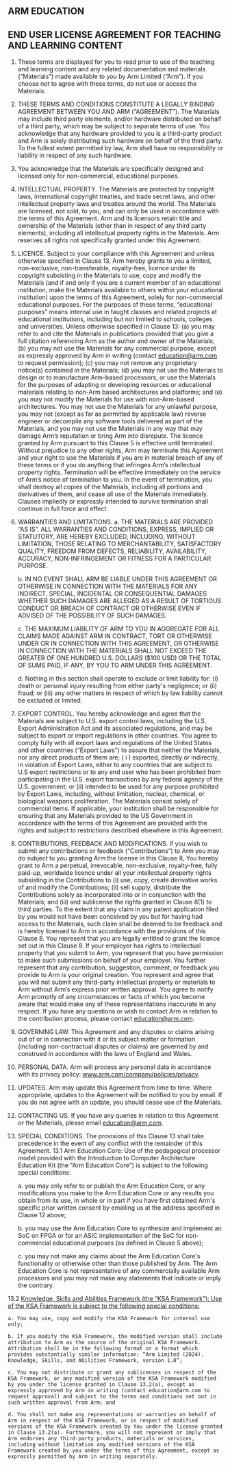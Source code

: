 ## ARM EDUCATION

## END USER LICENSE AGREEMENT FOR TEACHING AND LEARNING CONTENT

1. These terms are displayed for you to read prior to use of the teaching and learning content and any related documentation and materials (“Materials”) made available to you by Arm Limited (“Arm”). If you choose not to agree with these terms, do not use or access the Materials.
   
2. THESE TERMS AND CONDITIONS CONSTITUTE A LEGALLY BINDING AGREEMENT BETWEEN YOU AND ARM (“AGREEMENT”). The Materials may include third party elements, and/or hardware distributed on behalf of a third party, which may be subject to separate terms of use. You acknowledge that any hardware provided to you is a third-party product and Arm is solely distributing such hardware on behalf of the third party. To the fullest extent permitted by law, Arm shall have no responsibility or liability in respect of any such hardware.
   
3. You acknowledge that the Materials are specifically designed and licensed only for non-commercial, educational purposes.
    
4. INTELLECTUAL PROPERTY. The Materials are protected by copyright laws, international copyright treaties, and trade secret laws, and other intellectual property laws and treaties around the world. The Materials are licensed, not sold, to you, and can only be used in accordance with the terms of this Agreement. Arm and its licensors retain title and ownership of the Materials (other than in respect of any third party elements), including all intellectual property rights in the Materials. Arm reserves all rights not specifically granted under this Agreement.

5. LICENCE. Subject to your compliance with this Agreement and unless otherwise specified in Clause 13, Arm hereby grants to you a limited, non-exclusive, non-transferable, royalty-free, licence under its copyright subsisting in the Materials to use, copy and modify the Materials (and if and only if you are a current member of an educational institution, make the Materials available to others within your educational institution) upon the terms of this Agreement, solely for non-commercial educational purposes. For the purposes of these terms, “educational purposes” means internal use in taught classes and related projects at educational institutions, including but not limited to schools, colleges and universities.
Unless otherwise specified in Clause 13: (a) you may refer to and cite the Materials in publications provided that you give a full citation referencing Arm as the author and owner of the Materials; (b) you may not use the Materials for any commercial purpose, except as expressly approved by Arm in writing (contact education@arm.com to request permission); (c) you may not remove any proprietary notice(s) contained in the Materials; (d) you may not use the Materials to design or to manufacture Arm-based processors, or use the Materials for the purposes of adapting or developing resources or educational materials relating to non-Arm based architectures and platforms; and (e) you may not modify the Materials for use with non-Arm-based architectures. You may not use the Materials for any unlawful purpose, you may not (except as far as permitted by applicable law) reverse engineer or decompile any software tools delivered as part of the Materials, and you may not use the Materials in any way that may damage Arm’s reputation or bring Arm into disrepute. The licence granted by Arm pursuant to this Clause 5 is effective until terminated. Without prejudice to any other rights, Arm may terminate this Agreement and your right to use the Materials if you are in material breach of any of these terms or if you do anything that infringes Arm’s intellectual property rights. Termination will be effective immediately on the service of Arm’s notice of termination to you. In the event of termination, you shall destroy all copies of the Materials, including all portions and derivatives of them, and cease all use of the Materials immediately. Clauses impliedly or expressly intended to survive termination shall continue in full force and effect.

6. WARRANTIES AND LIMITATIONS. a. THE MATERIALS ARE PROVIDED “AS IS”. ALL WARRANTIES AND CONDITIONS, EXPRESS, IMPLIED OR STATUTORY, ARE HEREBY EXCLUDED, INCLUDING, WITHOUT LIMITATION, THOSE RELATING TO MERCHANTABILITY, SATISFACTORY QUALITY, FREEDOM FROM DEFECTS, RELIABILITY, AVAILABILITY, ACCURACY, NON-INFRINGEMENT OR FITNESS FOR A PARTICULAR PURPOSE.

    b. IN NO EVENT SHALL ARM BE LIABLE UNDER THIS AGREEMENT OR OTHERWISE IN CONNECTION WITH THE MATERIALS FOR ANY INDIRECT, SPECIAL, INCIDENTAL OR CONSEQUENTIAL DAMAGES WHETHER SUCH DAMAGES ARE ALLEGED AS A RESULT OF TORTIOUS CONDUCT OR BREACH OF CONTRACT OR OTHERWISE EVEN IF ADVISED OF THE POSSIBILITY OF SUCH DAMAGES. 

    c. THE MAXIMUM LIABILITY OF ARM TO YOU IN AGGREGATE FOR ALL CLAIMS MADE AGAINST ARM IN CONTRACT, TORT OR OTHERWISE UNDER OR IN CONNECTION WITH THIS AGREEMENT, OR OTHERWISE IN CONNECTION WITH THE MATERIALS SHALL NOT EXCEED THE GREATER OF ONE HUNDRED U.S. DOLLARS ($100 USD) OR THE TOTAL OF SUMS PAID, IF ANY, BY YOU TO ARM UNDER THIS AGREEMENT.

    d. Nothing in this section shall operate to exclude or limit liability for: (i) death or personal injury resulting from either party's negligence; or (ii) fraud; or (iii) any other matters in respect of which by law liability cannot be excluded or limited.

7. EXPORT CONTROL. You hereby acknowledge and agree that the Materials are subject to U.S. export control laws, including the U.S. Export Administration Act and its associated regulations, and may be subject to export or import regulations in other countries. You agree to comply fully with all export laws and regulations of the United States and other countries (“Export Laws”) to assure that neither the Materials, nor any direct products of them are; ( i ) exported, directly or indirectly, in violation of Export Laws, either to any countries that are subject to U.S export restrictions or to any end user who has been prohibited from participating in the U.S. export transactions by any federal agency of the U.S. government; or (ii) intended to be used for any purpose prohibited by Export Laws, including, without limitation, nuclear, chemical, or biological weapons proliferation. The Materials consist solely of commercial items. If applicable, your institution shall be responsible for ensuring that any Materials provided to the US Government in accordance with the terms of this Agreement are provided with the rights and subject to restrictions described elsewhere in this Agreement.

8. CONTRIBUTIONS, FEEDBACK AND MODIFICATIONS. If you wish to submit any contributions or feedback (“Contributions”) to Arm you may do subject to you granting Arm the license in this Clause 8, You hereby grant to Arm a perpetual, irrevocable, non-exclusive, royalty-free, fully paid-up, worldwide licence under all your intellectual property rights subsisting in the Contributions to (i) use, copy, create derivative works of and modify the Contributions; (ii) sell supply, distribute the Contributions solely as incorporated into or in conjunction with the Materials; and (iii) and sublicense the rights granted in Clause 8(1) to third parties.
To the extent that any claim in any patent application filed by you would not have been conceived by you but for having had access to the Materials, such claim shall be deemed to be feedback and is hereby licensed to Arm in accordance with the provisions of this Clause 8. You represent that you are legally entitled to grant the licence set out in this Clause 8. If your employer has rights to intellectual property that you submit to Arm, you represent that you have permission to make such submissions on behalf of your employer. You further represent that any contribution, suggestion, comment, or feedback you provide to Arm is your original creation. You represent and agree that you will not submit any third-party intellectual property or materials to Arm without Arm’s express prior written approval. You agree to notify Arm promptly of any circumstances or facts of which you become aware that would make any of these representations inaccurate in any respect. If you have any questions or wish to contact Arm in relation to the contribution process, please contact education@arm.com. 

9. GOVERNING LAW. This Agreement and any disputes or claims arising out of or in connection with it or its subject matter or formation (including non-contractual disputes or claims) are governed by and construed in accordance with the laws of England and Wales.
    
10. PERSONAL DATA. Arm will process any personal data in accordance with its privacy policy: www.arm.com/company/policies/privacy. 

11. UPDATES. Arm may update this Agreement from time to time. Where appropriate, updates to the Agreement will be notified to you by email. If you do not agree with an update, you should cease use of the Materials.

12. CONTACTING US. If you have any queries in relation to this Agreement or the Materials, please email education@arm.com.

13. SPECIAL CONDITIONS. The provisions of this Clause 13 shall take precedence in the event of any conflict with the remainder of this Agreement.
13.1 Arm Education Core: Use of the pedagogical processor model provided with the Introduction to Computer Architecture Education Kit (the "Arm Education Core") is subject to the following special conditions:
    
    a. you may only refer to or publish the Arm Education Core, or any modifications you make to the Arm Education Core or any results you obtain from its use, in whole or in part if you have first obtained Arm's specific prior written consent by emailing us at the address specified in Clause 12 above;

    b. you may use the Arm Education Core to synthesize and implement an SoC on FPGA or for an ASIC implementation of the SoC for non-commercial educational purposes (as defined in Clause 5 above);

    c. you may not make any claims about the Arm Education Core's functionality or otherwise other than those published by Arm. The Arm Education Core is not representative of any commercially available Arm processors and you may not make any statements that indicate or imply the contrary.

13.2 <ins>Knowledge, Skills and Abilities Framework (the “KSA Framework”): Use of the KSA Framework is subject to the following special conditions:

    a. You may use, copy and modify the KSA Framework for internal use only;

    b. If you modify the KSA Framework, the modified version shall include attribution to Arm as the source of the original KSA Framework. Attribution shall be in the following format or a format which provides substantially similar information: “Arm Limited (2024). Knowledge, Skills, and Abilities Framework, version 1.0”;

    c. You may not distribute or grant any sublicenses in respect of the KSA Framework, or any modified version of the KSA Framework modified by you under the license granted in Clause 13.2(a), except as expressly approved by Arm in writing (contact education@arm.com to request approval) and subject to the terms and conditions set out in such written approval from Arm; and

    d. You shall not make any representations or warranties on behalf of Arm in respect of the KSA Framework, or in respect of modified versions of the KSA Framework created by You under the license granted in Clause 13.2(a). Furthermore, you will not represent or imply that Arm endorses any third-party products, materials or services, including without limitation any modified versions of the KSA Framework created by you under the terms of this Agreement, except as expressly permitted by Arm in writing separately.

